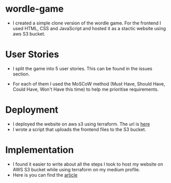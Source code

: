 # wordle-game

- I created a simple clone version of the wordle game. For the frontend I used HTML, CSS and JavaScript and hosted it as a stactic website using aws S3 bucket.

# User Stories

- I split the game into 5 user stories. This can be found in the issues section. 

- For each of them I used the MoSCoW method (Must Have, Should Have, Could Have, Won't Have this time) to help me prioritise requirements. 

# Deployment
 
 - I deployed the website on aws s3 using terraform. The url is [here](https://elenas-wordle.s3.eu-west-2.amazonaws.com/index.html)
 - I wrote a script that uploads the frontend files to the S3 bucket.

# Implementation
 - I found it easier to write about all the steps I took to host my website on AWS S3 bucket while using terraform on my medium profile.
 - Here is you can find the [article](https://code.likeagirl.io/a-step-by-step-guide-to-host-a-static-website-on-aws-s3-using-terraform-5fa557ea00c7)
